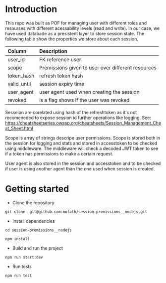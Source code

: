 # Introduction

This repo was built as POF for managing user with different roles and resourses with different acessability levels (read and write). In our case, we have used databade as a presistent layer to store session state. The following table show the properties we store about each session.

| Column | Description |
| :--- | :--- |
| user_id | FK reference user |
|  scope | Premissions given to user over different resources  |
| token_hash| refresh token hash |
| valid_until | session expiry time |
| user_agent | user agent used when creating the session |
|  revoked | is a flag shows if the user was revoked |

Sesseion are corelated using hash of the refreshtoken as it's not recomeneded to expose session id further operations like logging.
See: https://cheatsheetseries.owasp.org/cheatsheets/Session_Management_Cheat_Sheet.html

Scope is array of strings descripe user permissions. Scope is stored both in the session for logging and stats and stored in accesstoken to be checked using middleware. The middleware will check a decoded JWT token to see if a token has permissions to make a certain request.

User agent is also stored in the session and accesstoken and to be checked if user is using another agent than the one used when session is created.

# Getting started
- Clone the repository
```
git clone  git@github.com:mofath/session-premissions__nodejs.git
```
- Install dependencies
```
cd session-premissions__nodejs

npm install
```
- Build and run the project
```
npm run start:dev
```

- Run tests
```
npm run test
```
 

